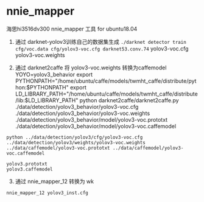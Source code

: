 # nnie_mapper
海思hi3516dv300 nnie_mapper 工具 for ubuntu18.04

1. 通过 darknet-yolov3训练自己的数据集生成
`./darknet detector train cfg/voc.data cfg/yolov3-voc.cfg darknet53.conv.74`
    yolov3-voc.cfg
    yolov3-voc.weights

2. 通过 darknet2caffe 将 yolov3-voc.weights 转换为caffemodel
YOYO=yolov3_behavior
export PYTHONPATH="/home/ubuntu/caffe/models/twmht_caffe/distribute/python:$PYTHONPATH" 
export LD_LIBRARY_PATH="/home/ubuntu/caffe/models/twmht_caffe/distribute/lib:$LD_LIBRARY_PATH"
python darknet2caffe/darknet2caffe.py ./data/detection/yolov3_behavior/yolov3-voc.cfg ./data/detection/yolov3_behavior/yolov3-voc.weights ./data/detection/yolov3_behavior/model/yolov3-voc.prototxt ./data/detection/yolov3_behavior/model/yolov3-voc.caffemodel
	
`python ../data/detection/yolov3/cfg/yolov3-voc.cfg ../data/detection/yolov3/weights/yolov3-voc.weights ../data/caffemodel/yolov3-voc.prototxt ../data/caffemodel/yolov3-voc.caffemodel`

    yolov3.prototxt 
    yolov3.caffemodel

3. 通过 nnie_mapper_12 转换为 wk

`nnie_mapper_12 yolov3_inst.cfg`

